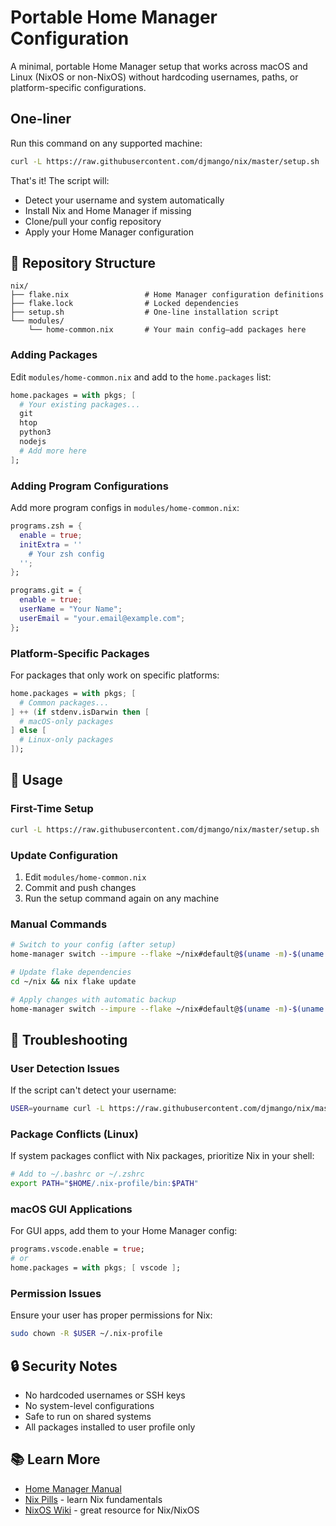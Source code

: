 # Portable Home Manager Configuration

A minimal, portable Home Manager setup that works across macOS and Linux (NixOS or non-NixOS) without hardcoding usernames, paths, or platform-specific configurations.

## One-liner

Run this command on any supported machine:

```bash
curl -L https://raw.githubusercontent.com/djmango/nix/master/setup.sh | sh
```

That's it! The script will:
- Detect your username and system automatically
- Install Nix and Home Manager if missing
- Clone/pull your config repository
- Apply your Home Manager configuration

## 📁 Repository Structure

```
nix/
├── flake.nix                 # Home Manager configuration definitions
├── flake.lock                # Locked dependencies
├── setup.sh                  # One-line installation script
└── modules/
    └── home-common.nix       # Your main config—add packages here
```

### Adding Packages

Edit `modules/home-common.nix` and add to the `home.packages` list:

```nix
home.packages = with pkgs; [
  # Your existing packages...
  git
  htop
  python3
  nodejs
  # Add more here
];
```

### Adding Program Configurations

Add more program configs in `modules/home-common.nix`:

```nix
programs.zsh = {
  enable = true;
  initExtra = ''
    # Your zsh config
  '';
};

programs.git = {
  enable = true;
  userName = "Your Name";
  userEmail = "your.email@example.com";
};
```

### Platform-Specific Packages

For packages that only work on specific platforms:

```nix
home.packages = with pkgs; [
  # Common packages...
] ++ (if stdenv.isDarwin then [
  # macOS-only packages
] else [
  # Linux-only packages
]);
```

## 🔄 Usage

### First-Time Setup
```bash
curl -L https://raw.githubusercontent.com/djmango/nix/master/setup.sh | sh
```

### Update Configuration
1. Edit `modules/home-common.nix`
2. Commit and push changes
3. Run the setup command again on any machine

### Manual Commands
```bash
# Switch to your config (after setup)
home-manager switch --impure --flake ~/nix#default@$(uname -m)-$(uname -s | tr '[:upper:]' '[:lower:]')

# Update flake dependencies
cd ~/nix && nix flake update

# Apply changes with automatic backup
home-manager switch --impure --flake ~/nix#default@$(uname -m)-$(uname -s | tr '[:upper:]' '[:lower:]') -b backup
```

## 🐛 Troubleshooting

### User Detection Issues
If the script can't detect your username:
```bash
USER=yourname curl -L https://raw.githubusercontent.com/djmango/nix/master/setup.sh | sh
```

### Package Conflicts (Linux)
If system packages conflict with Nix packages, prioritize Nix in your shell:
```bash
# Add to ~/.bashrc or ~/.zshrc
export PATH="$HOME/.nix-profile/bin:$PATH"
```

### macOS GUI Applications
For GUI apps, add them to your Home Manager config:
```nix
programs.vscode.enable = true;
# or
home.packages = with pkgs; [ vscode ];
```

### Permission Issues
Ensure your user has proper permissions for Nix:
```bash
sudo chown -R $USER ~/.nix-profile
```

## 🔒 Security Notes

- No hardcoded usernames or SSH keys
- No system-level configurations
- Safe to run on shared systems
- All packages installed to user profile only

## 📚 Learn More

- [Home Manager Manual](https://nix-community.github.io/home-manager/)
- [Nix Pills](https://nixos.org/guides/nix-pills/) - learn Nix fundamentals
- [NixOS Wiki](https://nixos.wiki/) - great resource for Nix/NixOS
